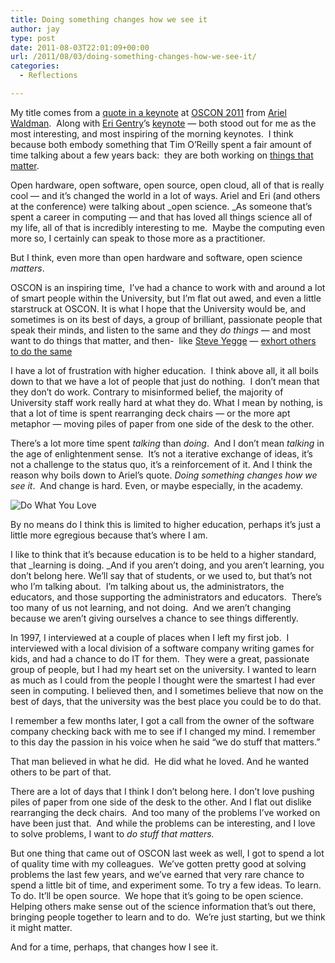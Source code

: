 ```yaml
---
title: Doing something changes how we see it
author: jay
type: post
date: 2011-08-03T22:01:09+00:00
url: /2011/08/03/doing-something-changes-how-we-see-it/
categories:
  - Reflections

---
```

My title comes from a [quote in a keynote][1] at [OSCON 2011][2] from [Ariel Waldman][3].  Along with [Eri Gentry][4]’s [keynote][5] — both stood out for me as the most interesting, and most inspiring of the morning keynotes.  I think because both embody something that Tim O’Reilly spent a fair amount of time talking about a few years back:  they are both working on [things that matter][6].

Open hardware, open software, open source, open cloud, all of that is really cool — and it’s changed the world in a lot of ways. Ariel and Eri (and others at the conference) were talking about \_open science. \_As someone that’s spent a career in computing — and that has loved all things science all of my life, all of that is incredibly interesting to me.  Maybe the computing even more so, I certainly can speak to those more as a practitioner.

But I think, even more than open hardware and software, open science _matters_.

OSCON is an inspiring time,  I’ve had a chance to work with and around a lot of smart people within the University, but I’m flat out awed, and even a little starstruck at OSCON. It is what I hope that the University would be, and sometimes is on its best of days, a group of brilliant, passionate people that speak their minds, and listen to the same and they _do things_ — and most want to do things that matter, and then-  like [Steve Yegge][7] — [exhort others to do the same][8]

I have a lot of frustration with higher education.  I think above all, it all boils down to that we have a lot of people that just do nothing.  I don’t mean that they don’t do work. Contrary to misinformed belief, the majority of University staff work really hard at what they do. What I mean by nothing, is that a lot of time is spent rearranging deck chairs — or the more apt metaphor — moving piles of paper from one side of the desk to the other.

There’s a lot more time spent _talking_ than _doing_.  And I don’t mean _talking_ in the age of enlightenment sense.  It’s not a iterative exchange of ideas, it’s not a challenge to the status quo, it’s a reinforcement of it. And I think the reason why boils down to Ariel’s quote. _Doing something changes how we see it_.  And change is hard. Even, or maybe especially, in the academy.

![Do What You Love][9]

By no means do I think this is limited to higher education, perhaps it’s just a little more egregious because that’s where I am.

I like to think that it’s because education is to be held to a higher standard, that \_learning is doing. \_And if you aren’t doing, and you aren’t learning, you don’t belong here. We’ll say that of students, or we used to, but that’s not who I’m talking about.  I’m talking about us, the administrators, the educators, and those supporting the administrators and educators.  There’s too many of us not learning, and not doing.  And we aren’t changing because we aren’t giving ourselves a chance to see things differently.

In 1997, I interviewed at a couple of places when I left my first job.  I interviewed with a local division of a software company writing games for kids, and had a chance to do IT for them.  They were a great, passionate group of people, but I had my heart set on the university. I wanted to learn as much as I could from the people I thought were the smartest I had ever seen in computing. I believed then, and I sometimes believe that now on the best of days, that the university was the best place you could be to do that.

I remember a few months later, I got a call from the owner of the software company checking back with me to see if I changed my mind. I remember to this day the passion in his voice when he said “we do stuff that matters.”

That man believed in what he did.  He did what he loved. And he wanted others to be part of that.

There are a lot of days that I think I don’t belong here. I don’t love pushing piles of paper from one side of the desk to the other. And I flat out dislike rearranging the deck chairs.  And too many of the problems I’ve worked on have been just that.  And while the problems can be interesting, and I love to solve problems, I want to _do stuff that matters._

But one thing that came out of OSCON last week as well, I got to spend a lot of quality time with my colleagues.  We’ve gotten pretty good at solving problems the last few years, and we’ve earned that very rare chance to spend a little bit of time, and experiment some. To try a few ideas. To learn. To do. It’ll be open source.  We hope that it’s going to be open science. Helping others make sense out of the science information that’s out there, bringing people together to learn and to do.  We’re just starting, but we think it might matter.

And for a time, perhaps, that changes how I see it.

 [1]: http://www.youtube.com/watch?v=MZXmIkwQbjQ
 [2]: http://www.oscon.com/oscon2011/public/schedule/detail/20185
 [3]: http://arielwaldman.com/
 [4]: https://twitter.com/erigentry
 [5]: http://www.oscon.com/oscon2011/public/schedule/detail/20532
 [6]: http://radar.oreilly.com/2009/01/work-on-stuff-that-matters-fir.html
 [7]: http://steve-yegge.blogspot.com/
 [8]: http://www.oscon.com/oscon2011/public/schedule/detail/20417
 [9]: https://photos.smugmug.com/All/Portland/i-XLQHPTG/0/M/IMG0059-M.jpg